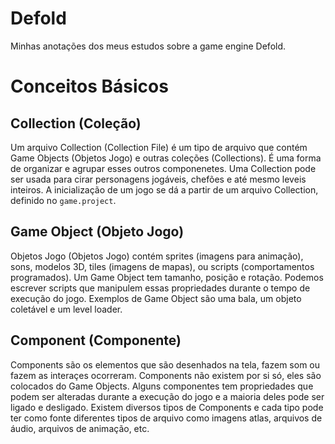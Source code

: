 # Defold
Minhas anotações dos meus estudos sobre a game engine Defold.

# Conceitos Básicos

## Collection (Coleção)

Um arquivo Collection (Collection File) é um tipo de arquivo que contém Game Objects (Objetos Jogo) e outras coleções (Collections). É uma forma de organizar e agrupar esses outros componenetes. Uma Collection pode ser usada para cirar personagens jogáveis, chefões e até mesmo leveis inteiros.  A inicialização de um jogo se dá a partir de um arquivo Collection, definido no ```game.project```.

## Game Object (Objeto Jogo)

Objetos Jogo (Objetos Jogo) contém sprites (imagens para animação), sons, modelos 3D, tiles (imagens de mapas), ou scripts (comportamentos programados). Um Game Object tem tamanho, posição e rotação. Podemos escrever scripts que manipulem essas propriedades durante o tempo de execução do jogo. Exemplos de Game Object são uma bala, um objeto coletável e um level loader.

## Component (Componente)

Components são os elementos que são desenhados na tela, fazem som ou fazem as interaçes ocorreram. Components não existem por si só, eles são colocados do Game Objects. Alguns componentes tem propriedades que podem ser alteradas durante a execução do jogo e a maioria deles pode ser ligado e desligado. Existem diversos tipos de Components e cada tipo pode ter como fonte diferentes tipos de arquivo como imagens atlas, arquivos de áudio, arquivos de animação, etc.
